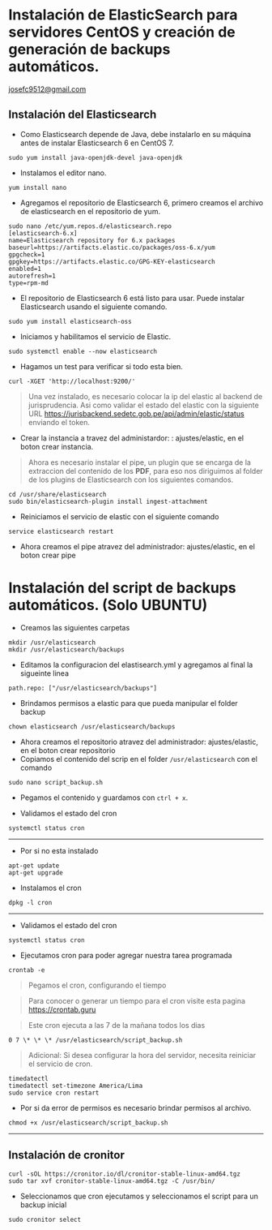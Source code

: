 # Instalación de ElasticSearch para servidores CentOS y creación de generación de backups automáticos.

 <josefc9512@gmail.com>

## Instalación del Elasticsearch

- Como Elasticsearch depende de Java, debe instalarlo en su máquina antes de instalar Elasticsearch 6 en CentOS 7.

```
sudo yum install java-openjdk-devel java-openjdk
```

- Instalamos el editor nano.
```
yum install nano
```

- Agregamos el repositorio de Elasticsearch 6, primero creamos el archivo de elasticsearch en el repositorio de yum.

```
sudo nano /etc/yum.repos.d/elasticsearch.repo
[elasticsearch-6.x]
name=Elasticsearch repository for 6.x packages
baseurl=https://artifacts.elastic.co/packages/oss-6.x/yum
gpgcheck=1
gpgkey=https://artifacts.elastic.co/GPG-KEY-elasticsearch
enabled=1
autorefresh=1
type=rpm-md
```

- El repositorio de Elasticsearch 6 está listo para usar. Puede instalar Elasticsearch usando el siguiente comando.

```
sudo yum install elasticsearch-oss
```

-  Iniciamos y habilitamos el servicio de Elastic.

```
sudo systemctl enable --now elasticsearch
```

- Hagamos un test para verificar si todo esta bien.

```
curl -XGET 'http://localhost:9200/'
```


> Una vez instalado, es necesario colocar la ip del elastic al backend de jurisprudencia.
> Asi como validar el estado del elastic con la siguiente URL https://jurisbackend.sedetc.gob.pe/api/admin/elastic/status enviando el token.

-  Crear la instancia a travez del administardor: : ajustes/elastic, en el boton crear instancia.

> Ahora es necesario instalar el pipe, un plugin que se encarga de la extraccion del contenido de los **PDF**, para eso nos diriguimos al folder de los plugins de Elasticsearch con los siguientes comandos.

```
cd /usr/share/elasticsearch
sudo bin/elasticsearch-plugin install ingest-attachment
```

- Reiniciamos el servicio de elastic con el siguiente comando

```
service elasticsearch restart
```

- Ahora creamos el pipe atravez del administrador: ajustes/elastic, en el boton crear pipe


# Instalación del script de backups automáticos. <b>(Solo UBUNTU)</b>

- Creamos las siguientes carpetas

```
mkdir /usr/elasticsearch
mkdir /usr/elasticsearch/backups
```

- Editamos la configuracion del elastisearch.yml y agregamos al final la sigueinte linea

```
path.repo: ["/usr/elasticsearch/backups"]
```

- Brindamos permisos a elastic para que pueda manipular el folder backup

```
chown elasticsearch /usr/elasticsearch/backups
```

- Ahora creamos el repositorio atravez del administrador: ajustes/elastic, en el boton crear repositorio
- Copiamos el contenido del scrip en el folder ```/usr/elasticsearch``` con el comando

```
sudo nano script_backup.sh
```

- Pegamos el contenido y guardamos con ```ctrl + x```.

- Validamos el estado del cron

```
systemctl status cron
```
---
- Por si no esta instalado 
```
apt-get update
apt-get upgrade
```
- Instalamos el cron
```
dpkg -l cron
```
---

- Validamos el estado del cron
```
systemctl status cron
```

- Ejecutamos cron para poder agregar nuestra tarea programada

```
crontab -e
```

> Pegamos el cron, configurando el tiempo

> Para conocer o generar un tiempo para el cron visite esta pagina https://crontab.guru

> Este cron ejecuta a las 7 de la mañana todos los dias
```
0 7 \* \* \* /usr/elasticsearch/script_backup.sh
```

> Adicional: Si desea configurar la hora del servidor, necesita reiniciar el servicio de cron.

```
timedatectl
timedatectl set-timezone America/Lima
sudo service cron restart
```

- Por si da error de permisos es necesario brindar permisos al archivo.

```
chmod +x /usr/elasticsearch/script_backup.sh
```

---
## Instalación de cronitor

```
curl -sOL https://cronitor.io/dl/cronitor-stable-linux-amd64.tgz
sudo tar xvf cronitor-stable-linux-amd64.tgz -C /usr/bin/
```

- Seleccionamos que cron ejecutamos y seleccionamos el script para un backup inicial
```
sudo cronitor select
```
